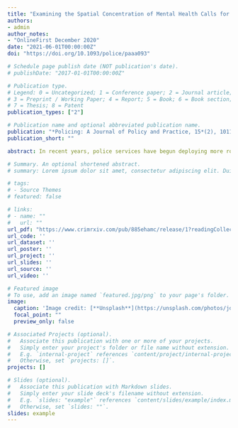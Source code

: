 ```yaml
---
title: "Examining the Spatial Concentration of Mental Health Calls for Police Service in a Small City"
authors:
- admin
author_notes:
- "OnlineFirst December 2020"
date: "2021-06-01T00:00:00Z"
doi: "https://doi.org/10.1093/police/paaa093"

# Schedule page publish date (NOT publication's date).
# publishDate: "2017-01-01T00:00:00Z"

# Publication type.
# Legend: 0 = Uncategorized; 1 = Conference paper; 2 = Journal article;
# 3 = Preprint / Working Paper; 4 = Report; 5 = Book; 6 = Book section;
# 7 = Thesis; 8 = Patent
publication_types: ["2"]

# Publication name and optional abbreviated publication name.
publication: "*Policing: A Journal of Policy and Practice, 15*(2), 1011-1028"
publication_short: ""

abstract: In recent years, police services have begun deploying more robust responses to calls for service involving persons with perceived mental illness (PwPMI), but at times do so in a limited capacity because of various challenges. Drawing from established evidence-based policing practices, a more efficient use of these responses may be to proactively deploy them instead, focusing their efforts on hot spots of PwPMI calls. Unfortunately, little is known about PwPMI call concentrations. Therefore, the current study seeks to contribute to the literature by not only examining the concentration of these calls within a small city, but also by introducing new methods and a new measure of concentration to the literature. Drawing on six years of calls for service data, the results reveal that a high proportion of PwPMI calls are concentrated in few spatial units – more so than in larger jurisdictions. Further analyses also reveal dispersion of these concentrations.

# Summary. An optional shortened abstract.
# summary: Lorem ipsum dolor sit amet, consectetur adipiscing elit. Duis posuere tellus ac convallis placerat. Proin tincidunt magna sed ex sollicitudin condimentum.

# tags:
# - Source Themes
# featured: false

# links:
# - name: ""
#   url: ""
url_pdf: "https://www.crimrxiv.com/pub/885ehamc/release/1?readingCollection=fb44d3fb"
url_code: ''
url_dataset: ''
url_poster: ''
url_project: ''
url_slides: ''
url_source: ''
url_video: ''

# Featured image
# To use, add an image named `featured.jpg/png` to your page's folder. 
image:
  caption: 'Image credit: [**Unsplash**](https://unsplash.com/photos/jdD8gXaTZsc)'
  focal_point: ""
  preview_only: false

# Associated Projects (optional).
#   Associate this publication with one or more of your projects.
#   Simply enter your project's folder or file name without extension.
#   E.g. `internal-project` references `content/project/internal-project/index.md`.
#   Otherwise, set `projects: []`.
projects: []

# Slides (optional).
#   Associate this publication with Markdown slides.
#   Simply enter your slide deck's filename without extension.
#   E.g. `slides: "example"` references `content/slides/example/index.md`.
#   Otherwise, set `slides: ""`.
slides: example
---
```

